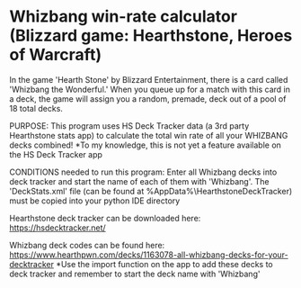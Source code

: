 # Whizbang win-rate calculator (Blizzard game: Hearthstone, Heroes of Warcraft)

In the game 'Hearth Stone' by Blizzard Entertainment, there is a card called 'Whizbang the Wonderful.' When you queue up for a match with this card in a deck, the game will assign you a random, premade, deck out of a pool of 18 total decks.

PURPOSE: This program uses HS Deck Tracker data (a 3rd party Hearthstone stats app) to calculate the total win rate of all your WHIZBANG decks combined!
 *To my knowledge, this is not yet a feature available on the HS Deck Tracker app

CONDITIONS needed to run this program:
Enter all Whizbang decks into deck tracker and start the name of each of them with 'Whizbang'.
The 'DeckStats.xml' file (can be found at %AppData%\HearthstoneDeckTracker) must be copied into your python IDE directory

Hearthstone deck tracker can be downloaded here: https://hsdecktracker.net/

Whizbang deck codes can be found here: https://www.hearthpwn.com/decks/1163078-all-whizbang-decks-for-your-decktracker
  *Use the import function on the app to add these decks to deck tracker and remember to start the deck name with 'Whizbang'
